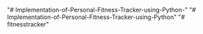 "# Implementation-of-Personal-Fitness-Tracker-using-Python-" 
"# Implementation-of-Personal-Fitness-Tracker-using-Python" 
"# fitnesstracker" 
